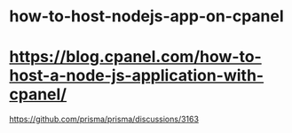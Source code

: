 # how-to-host-nodejs-app-on-cpanel
# https://blog.cpanel.com/how-to-host-a-node-js-application-with-cpanel/
https://github.com/prisma/prisma/discussions/3163
